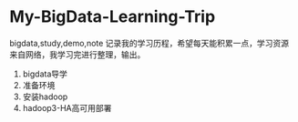 # My-BigData-Learning-Trip
bigdata,study,demo,note
记录我的学习历程，希望每天能积累一点，学习资源来自网络，我学习完进行整理，输出。

1. bigdata导学
2. 准备环境
3. 安装hadoop
4. hadoop3-HA高可用部署